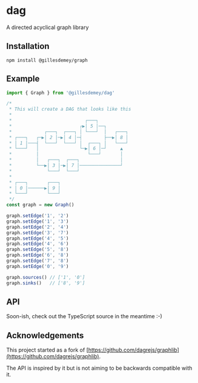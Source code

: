 # dag

A directed acyclical graph library

## Installation

`npm install @gillesdemey/graph`

## Example

```javascript
import { Graph } from '@gillesdemey/dag'

/*
 * This will create a DAG that looks like this
 *
 *                           ┌───┐
 *                         ┌▶│ 5 │──┐
 *            ┌───┐  ┌───┐ │ └───┘  │   ┌───┐
 * ┌───┐   ┌─▶│ 2 │─▶│ 4 │─┤        ├──▶│ 8 │
 * │ 1 │───┤  └───┘  └───┘ │  ┌───┐ │   └───┘
 * └───┘   │               └─▶│ 6 │─┘     ▲
 *         │                  └───┘       │
 *         │   ┌───┐  ┌───┐               │
 *         └──▶│ 3 │─▶│ 7 │───────────────┘
 *             └───┘  └───┘
 *
 * ┌───┐       ┌───┐
 * │ 0 │──────▶│ 9 │
 * └───┘       └───┘
 */
const graph = new Graph()

graph.setEdge('1', '2')
graph.setEdge('1', '3')
graph.setEdge('2', '4')
graph.setEdge('3', '7')
graph.setEdge('4', '5')
graph.setEdge('4', '6')
graph.setEdge('5', '8')
graph.setEdge('6', '8')
graph.setEdge('7', '8')
graph.setEdge('0', '9')

graph.sources() // ['1', '0']
graph.sinks()   // ['8', '9']

```

## API

Soon-ish, check out the TypeScript source in the meantime :-)

## Acknowledgements

This project started as a fork of [https://github.com/dagrejs/graphlib](https://github.com/dagrejs/graphlib).

The API is inspired by it but is not aiming to be backwards compatible with it.
